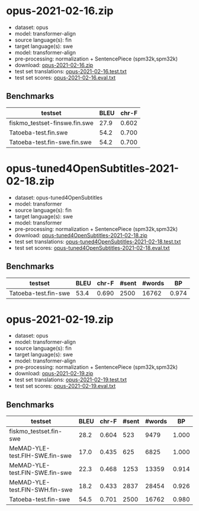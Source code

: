 # opus-2021-02-16.zip

* dataset: opus
* model: transformer-align
* source language(s): fin
* target language(s): swe
* model: transformer-align
* pre-processing: normalization + SentencePiece (spm32k,spm32k)
* download: [opus-2021-02-16.zip](https://object.pouta.csc.fi/Tatoeba-MT-models/fin-swe/opus-2021-02-16.zip)
* test set translations: [opus-2021-02-16.test.txt](https://object.pouta.csc.fi/Tatoeba-MT-models/fin-swe/opus-2021-02-16.test.txt)
* test set scores: [opus-2021-02-16.eval.txt](https://object.pouta.csc.fi/Tatoeba-MT-models/fin-swe/opus-2021-02-16.eval.txt)

## Benchmarks

| testset               | BLEU  | chr-F |
|-----------------------|-------|-------|
| fiskmo_testset-finswe.fin.swe 	| 27.9 	| 0.602 |
| Tatoeba-test.fin.swe 	| 54.2 	| 0.700 |
| Tatoeba-test.fin-swe.fin.swe 	| 54.2 	| 0.700 |

# opus-tuned4OpenSubtitles-2021-02-18.zip

* dataset: opus-tuned4OpenSubtitles
* model: transformer
* source language(s): fin
* target language(s): swe
* model: transformer
* pre-processing: normalization + SentencePiece (spm32k,spm32k)
* download: [opus-tuned4OpenSubtitles-2021-02-18.zip](https://object.pouta.csc.fi/Tatoeba-MT-models/fin-swe/opus-tuned4OpenSubtitles-2021-02-18.zip)
* test set translations: [opus-tuned4OpenSubtitles-2021-02-18.test.txt](https://object.pouta.csc.fi/Tatoeba-MT-models/fin-swe/opus-tuned4OpenSubtitles-2021-02-18.test.txt)
* test set scores: [opus-tuned4OpenSubtitles-2021-02-18.eval.txt](https://object.pouta.csc.fi/Tatoeba-MT-models/fin-swe/opus-tuned4OpenSubtitles-2021-02-18.eval.txt)

## Benchmarks

| testset | BLEU  | chr-F | #sent | #words | BP |
|---------|-------|-------|-------|--------|----|
| Tatoeba-test.fin-swe 	| 53.4 	| 0.690 	| 2500 	| 16762 	| 0.974 |

# opus-2021-02-19.zip

* dataset: opus
* model: transformer-align
* source language(s): fin
* target language(s): swe
* model: transformer-align
* pre-processing: normalization + SentencePiece (spm32k,spm32k)
* download: [opus-2021-02-19.zip](https://object.pouta.csc.fi/Tatoeba-MT-models/fin-swe/opus-2021-02-19.zip)
* test set translations: [opus-2021-02-19.test.txt](https://object.pouta.csc.fi/Tatoeba-MT-models/fin-swe/opus-2021-02-19.test.txt)
* test set scores: [opus-2021-02-19.eval.txt](https://object.pouta.csc.fi/Tatoeba-MT-models/fin-swe/opus-2021-02-19.eval.txt)

## Benchmarks

| testset | BLEU  | chr-F | #sent | #words | BP |
|---------|-------|-------|-------|--------|----|
| fiskmo_testset.fin-swe 	| 28.2 	| 0.604 	| 523 	| 9479 	| 1.000 |
| MeMAD-YLE-test.FIH-SWE.fin-swe 	| 17.0 	| 0.435 	| 625 	| 6825 	| 1.000 |
| MeMAD-YLE-test.FIN-SWE.fin-swe 	| 22.3 	| 0.468 	| 1253 	| 13359 	| 0.914 |
| MeMAD-YLE-test.FIN-SWH.fin-swe 	| 18.2 	| 0.433 	| 2837 	| 28454 	| 0.926 |
| Tatoeba-test.fin-swe 	| 54.5 	| 0.701 	| 2500 	| 16762 	| 0.980 |

